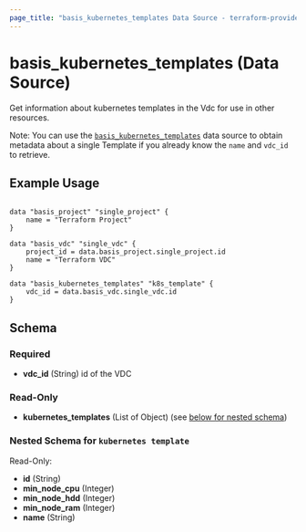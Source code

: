 ```yaml
---
page_title: "basis_kubernetes_templates Data Source - terraform-provider-bcc"
---
```

# basis_kubernetes_templates (Data Source)

Get information about kubernetes templates in the Vdc for use in other resources.

Note: You can use the [`basis_kubernetes_templates`](kubernetes_templates) data source to obtain metadata
about a single Template if you already know the `name` and `vdc_id` to retrieve.


## Example Usage

```hcl

data "basis_project" "single_project" {
    name = "Terraform Project"
}

data "basis_vdc" "single_vdc" {
    project_id = data.basis_project.single_project.id
    name = "Terraform VDC"
}

data "basis_kubernetes_templates" "k8s_template" {
    vdc_id = data.basis_vdc.single_vdc.id
}

```

## Schema

### Required

- **vdc_id** (String) id of the VDC

### Read-Only

- **kubernetes_templates** (List of Object) (see [below for nested schema](#nestedatt--kubernetes_templates))

<a id="nestedatt--kubernetes_template"></a>
### Nested Schema for `kubernetes template`

Read-Only:

- **id** (String)
- **min_node_cpu** (Integer)
- **min_node_hdd** (Integer)
- **min_node_ram** (Integer)
- **name** (String)
